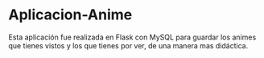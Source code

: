 # Aplicacion-Anime
Esta aplicación fue realizada en Flask con MySQL para guardar los animes que tienes vistos y los que tienes por ver, de una manera mas didáctica.
